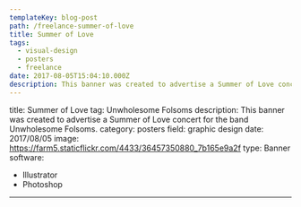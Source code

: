 ```yaml
---
templateKey: blog-post
path: /freelance-summer-of-love
title: Summer of Love
tags:
  - visual-design
  - posters
  - freelance
date: 2017-08-05T15:04:10.000Z
description: This banner was created to advertise a Summer of Love concert for the band Unwholesome Folsoms.
---
```


title: Summer of Love
tag: Unwholesome Folsoms
description: This banner was created to advertise a Summer of Love concert for the band Unwholesome Folsoms.
category: posters
field: graphic design
date: 2017/08/05
image: https://farm5.staticflickr.com/4433/36457350880_7b165e9a2f
type: Banner
software:
- Illustrator
- Photoshop
---
